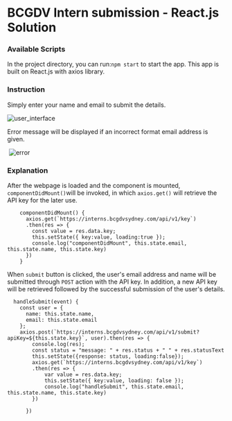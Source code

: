 # BCGDV Intern submission - React.js Solution

### Available Scripts

In the project directory, you can run:`npm start` to start the app. This app is built on React.js with axios library.

### Instruction

Simply enter your name and email to submit the details.

![user_interface](C:\Users\Simon\GitRepo\BCGDV_Intern_submission_React\images\user_interface.png)

Error message will be displayed if an incorrect format email address is given. 

​	![error](C:\Users\Simon\GitRepo\BCGDV_Intern_submission_React\images\error.png)

### Explanation 

After the webpage is loaded and the component is mounted, `componentDidMount()`will be invoked, in which `axios.get()` will retrieve the API key for the later use.

```react
    componentDidMount() {
      axios.get(`https://interns.bcgdvsydney.com/api/v1/key`)
      .then(res => {
        const value = res.data.key;
        this.setState({ key:value, loading:true });
        console.log("componentDidMount", this.state.email, this.state.name, this.state.key)
      })
    }
```



When `submit` button is clicked, the user's email address and name will be submitted through `POST` action with the API key. In addition, a new API key will be retrieved followed by the successful submission of the user's details.

```react
  handleSubmit(event) {
    const user = {
      name: this.state.name,
      email: this.state.email
    };
    axios.post(`https://interns.bcgdvsydney.com/api/v1/submit?apiKey=${this.state.key}`, user).then(res => {
        console.log(res);
        const status = "message: " + res.status + " " + res.statusText
        this.setState({response: status, loading:false});
        axios.get(`https://interns.bcgdvsydney.com/api/v1/key`)
        .then(res => {
          	var value = res.data.key;
          	this.setState({ key:value, loading: false });
          	console.log("handleSubmit", this.state.email, this.state.name, this.state.key)
        })

      })
```

